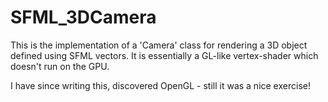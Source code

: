 # SFML_3DCamera

This is the implementation of a 'Camera' class for rendering a 3D object defined using SFML vectors.
It is essentially a GL-like vertex-shader which doesn't run on the GPU.

I have since writing this, discovered OpenGL - still it was a nice exercise!


